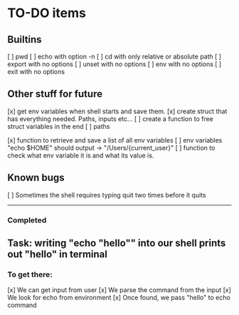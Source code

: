 # TO-DO items

## Builtins
[ ]	pwd
[ ]	echo with option -n
[ ]	cd with only relative or absolute path
[ ]	export with no options
[ ] unset with no options
[ ]	env with no options
[ ] exit with no options

## Other stuff for future
[x] get env variables when shell starts and save them.
[x] create struct that has everything needed. Paths, inputs etc...
[ ] create a function to free struct variables in the end
[ ] paths
<!-- https://stackoverflow.com/questions/2085302/printing-all-environment-variables-in-c-c -->
[x] function to retrieve and save a list of all env variables
[ ] env variables "echo $HOME" should output -> "/Users/{current_user}"
[ ] function to check what env variable it is and what its value is.


## Known bugs
[ ] Sometimes the shell requires typing quit two times before it quits


--- 

### Completed

## Task: writing "echo "hello"" into our shell prints out "hello" in terminal

### To get there:
[x] We can get input from user
[x] We parse the command from the input
[x] We look for echo from environment
[x] Once found, we pass "hello" to echo command

